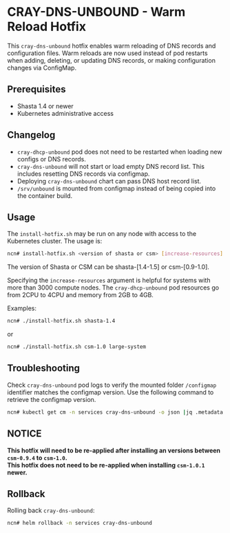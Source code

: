 # CRAY-DNS-UNBOUND - Warm Reload Hotfix

This `cray-dns-unbound` hotfix enables warm reloading of DNS records and configuration files. Warm reloads are now used instead of pod restarts when adding, deleting, or updating DNS records, or making configuration changes via ConfigMap.

## Prerequisites

- Shasta 1.4 or newer
- Kubernetes administrative access

## Changelog

- `cray-dhcp-unbound` pod does not need to be restarted when loading new configs or DNS records.
- `cray-dns-unbound` will not start or load empty DNS record list. This includes resetting DNS records via configmap.
- Deploying `cray-dns-unbound` chart can pass DNS host record list.
- `/srv/unbound` is mounted from configmap instead of being copied into the container build.

## Usage

The `install-hotfix.sh` may be run on any node with access to the Kubernetes cluster. The usage is:

```bash
ncn# install-hotfix.sh <version of shasta or csm> [increase-resources]
```

The version of Shasta or CSM can be shasta-[1.4-1.5] or csm-[0.9-1.0].

Specifying the `increase-resources` argument is helpful for systems with more than 3000 compute nodes. The `cray-dhcp-unbound` pod resources go from 2CPU to 4CPU and memory from 2GB to 4GB.

Examples:

```bash
ncn# ./install-hotfix.sh shasta-1.4
```

or

```bash
ncn# ./install-hotfix.sh csm-1.0 large-system
```

## Troubleshooting

Check `cray-dns-unbound` pod logs to verify the mounted folder `/configmap` identifier matches the configmap version. Use the following command to retrieve the configmap version.

```bash
ncn# kubectl get cm -n services cray-dns-unbound -o json |jq .metadata.resourceVersion
```
## **NOTICE**

**This hotfix will need to be re-applied after installing an versions between `csm-0.9.4` to `csm-1.0`.** <br>
**This hotfix does not need to be re-applied when installing `csm-1.0.1` newer.**

## Rollback

Rolling back `cray-dns-unbound`:
```bash
ncn# helm rollback -n services cray-dns-unbound
```

